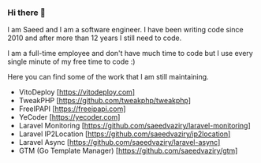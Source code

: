 ### Hi there 👋

I am Saeed and I am a software engineer. I have been writing code since 2010 and after more than 12 years I still need to code.

I am a full-time employee and don't have much time to code but I use every single minute of my free time to code :)

Here you can find some of the work that I am still maintaining.

- VitoDeploy [https://vitodeploy.com]
- TweakPHP [https://github.com/tweakphp/tweakphp]
- FreeIPAPI [https://freeipapi.com]
- YeCoder [https://yecoder.com]
- Laravel Monitoring [https://github.com/saeedvaziry/laravel-monitoring]
- Laravel IP2Location [https://github.com/saeedvaziry/ip2location]
- Laravel Async [https://github.com/saeedvaziry/laravel-async]
- GTM (Go Template Manager) [https://github.com/saeedvaziry/gtm]
